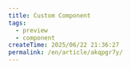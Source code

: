 ```yaml
---
title: Custom Component
tags:
  - preview
  - component
createTime: 2025/06/22 21:36:27
permalink: /en/article/akqpgr7y/
---
```


<CustomComponent />
